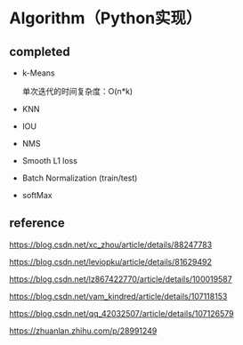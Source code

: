 # Algorithm（Python实现）
## completed
- k-Means

    单次迭代的时间复杂度：O(n*k)
- KNN
- IOU
- NMS
- Smooth L1 loss
- Batch Normalization (train/test)
- softMax

## reference
https://blog.csdn.net/xc_zhou/article/details/88247783

https://blog.csdn.net/leviopku/article/details/81629492

https://blog.csdn.net/lz867422770/article/details/100019587

https://blog.csdn.net/vam_kindred/article/details/107118153

https://blog.csdn.net/qq_42032507/article/details/107126579

https://zhuanlan.zhihu.com/p/28991249
